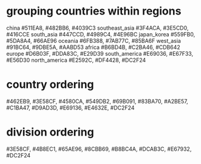 # grouping countries within regions
china
#511EA8, #482BB6, #4039C3
southeast_asia
#3F4ACA, #3E5CD0, #416CCE
south_asia
#447CCD, #4989C4, #4E96BC
japan_korea
#559FB0, #5DA8A4, #66AE96
oceania
#6FB388, #7AB77C, #85BA6F
west_asia
#91BC64, #9DBE5A, #AABD53
africa
#B6BD4B, #C2BA46, #CDB642
europe
#D6B03F, #DDA83C, #E29D39
south_america
#E69036, #E67F33, #E56D30
north_america
#E2592C, #DF4428, #DC2F24

# country ordering
#462EB9, #3E58CF, #4580CA, #549DB2, #69B091, #83BA70, #A2BE57, #C1BA47, #D9AD3D, #E69136, #E4632E, #DC2F24

# division ordering
#3E58CF, #4B8EC1, #65AE96, #8CBB69, #B8BC4A, #DCAB3C, #E67932, #DC2F24


